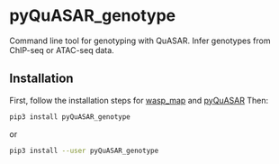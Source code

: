 # pyQuASAR_genotype
Command line tool for genotyping with QuASAR. Infer genotypes from ChIP-seq or
ATAC-seq data.

## Installation

First, follow the installation steps for [wasp_map](https://github.com/anthony-aylward/wasp_map) and [pyQuASAR](https://github.com/anthony-aylward/pyQuASAR) Then:

```sh
pip3 install pyQuASAR_genotype
```
or
```sh
pip3 install --user pyQuASAR_genotype
```
